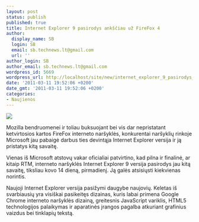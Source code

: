 ```yaml
---
layout: post
status: publish
published: true
title: Internet Explorer 9 pasirodys ankščiau už FireFox 4
author:
  display_name: SB
  login: SB
  email: sb.technews.lt@gmail.com
  url: ''
author_login: SB
author_email: sb.technews.lt@gmail.com
wordpress_id: 5669
wordpress_url: http://localhost/site/new/internet_explorer_9_pasirodys_anksciau_uz_firefox_4/
date: '2011-03-11 19:52:06 +0200'
date_gmt: '2011-03-11 19:52:06 +0200'
categories:
- Naujienos
---
```

<div class="imgright"><img src="http://t0.gstatic.com/images?q=tbn:BjDIi0EgEOOeeM:http://www.turners.co.nz/About/news/PublishingImages/General%2520Logos/internet-explorer-logo.jpg"  /></div>
<p>Mozilla bendruomenei ir toliau buksuojant bei vis dar nepristatant ketvirtosios kartos FireFox interneto naršyklės, konkurentai naršyklių rinkoje Microsoft jau pabaigė darbus ties devintąja Internet Explorer versija ir ją pristatys kitą savaitę.</p>
<p>Vienas iš Microsoft atstovų vakar oficialiai patvirtino, kad pilna ir finalinė, ar kitaip RTM, interneto naršyklės Internet Explorer 9 versija pasirodys jau kitą savaitę, tiksliau kovo 14 dieną, pirmadienį. Ją galės atsisiųsti kiekvienas norintis.</p>
<p>Naujoji Internet Explorer versija pasižymi daugybe naujovių. Keletas iš svarbiausių yra visiškai pasikeitęs dizainas, kuris labai primena Google Chrome interneto naršyklės dizainą, greitesnis JavaScript variklis, HTML5 technologijos palaikymas ir aparatinės įrangos pagalba atkuriant grafinius vaizdus bei tinklapių tekstą.<br /></p>
